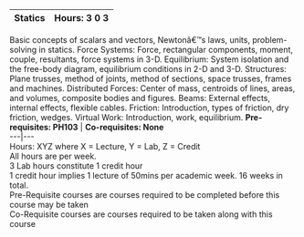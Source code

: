 **Statics** | **Hours: 3 0 3**  
---|---  
Basic concepts of scalars and vectors, Newtonâ€™s laws, units, problem-solving in statics. Force Systems: Force, rectangular components, moment, couple, resultants, force systems in 3-D. Equilibrium: System isolation and the free-body diagram, equilibrium conditions in 2-D and 3-D. Structures: Plane trusses, method of joints, method of sections, space trusses, frames and machines. Distributed Forces: Center of mass, centroids of lines, areas, and volumes, composite bodies and figures. Beams: External effects, internal effects, flexible cables. Friction: Introduction, types of friction, dry friction, wedges. Virtual Work: Introduction, work, equilibrium.
**Pre-requisites: PH103** | **Co-requisites: None**  
---|---  
Hours: XYZ where X = Lecture, Y = Lab, Z = Credit  
All hours are per week.  
3 Lab hours constitute 1 credit hour  
1 credit hour implies 1 lecture of 50mins per academic week. 16 weeks in total.  
Pre-Requisite courses are courses required to be completed before this course may be taken  
Co-Requisite courses are courses required to be taken along with this course
